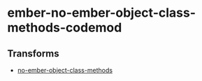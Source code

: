 # ember-no-ember-object-class-methods-codemod

## Transforms

<!--TRANSFORMS_START-->
* [no-ember-object-class-methods](transforms/no-ember-object-class-methods/README.md)
<!--TRANSFORMS_END-->